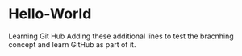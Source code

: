 # Hello-World
Learning Git Hub
Adding these additional lines to test the bracnhing concept and learn GitHub as part of it.
